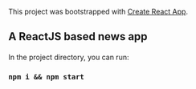 This project was bootstrapped with [Create React App](https://github.com/facebook/create-react-app).

## A ReactJS based news app

#### 
In the project directory, you can run:
### `npm i && npm start`
